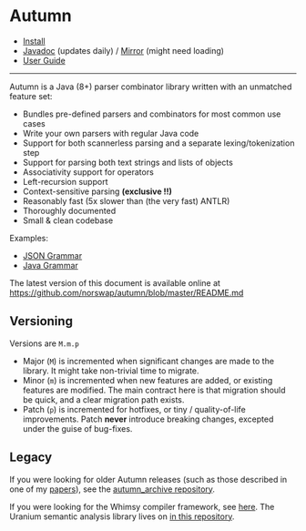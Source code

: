 # Autumn

- [Install](/doc/INSTALL.md)
- [Javadoc] (updates daily) / [Mirror] (might need loading)
- [User Guide](/doc/README.md)

[Javadoc]: https://javadoc.io/doc/com.norswap/autumn/
[Mirror]: https://jitpack.io/com/github/norswap/autumn/-SNAPSHOT/javadoc/

---

Autumn is a Java (8+) parser combinator library written with an unmatched feature
set:

- Bundles pre-defined parsers and combinators for most common use cases
- Write your own parsers with regular Java code
- Support for both scannerless parsing and a separate lexing/tokenization step
- Support for parsing both text strings and lists of objects
- Associativity support for operators
- Left-recursion support
- Context-sensitive parsing **(exclusive !!)**
- Reasonably fast (5x slower than (the very fast) ANTLR)
- Thoroughly documented
- Small & clean codebase

Examples:

- [JSON Grammar](/examples/norswap/lang/json/JSON.java)
- [Java Grammar](/examples/norswap/lang/java/JavaGrammar.java)

The latest version of this document is available online at
https://github.com/norswap/autumn/blob/master/README.md

## Versioning

Versions are `M.m.p`

- Major (`M`) is incremented when significant changes are made to the library. It might take
  non-trivial time to migrate.
- Minor (`m`) is incremented when new features are added, or existing features are modified.
  The main contract here is that migration should be quick, and a clear migration path exists.
- Patch (`p`) is incremented for hotfixes, or tiny / quality-of-life improvements. Patch **never**
  introduce breaking changes, excepted under the guise of bug-fixes.

## Legacy

If you were looking for older Autumn releases (such as those described in one of my [papers]), see
the [autumn_archive repository][archive].

If you were looking for the Whimsy compiler framework, see [here][whimsy]. The Uranium
semantic analysis library lives on [in this repository][uranium].

[papers]: https://norswap.com/publications/
[archive]: https://github.com/ncellar/autumn_archive
[whimsy]: https://github.com/ncellar/whimsy
[uranium]: https://github.com/norswap/uranium
